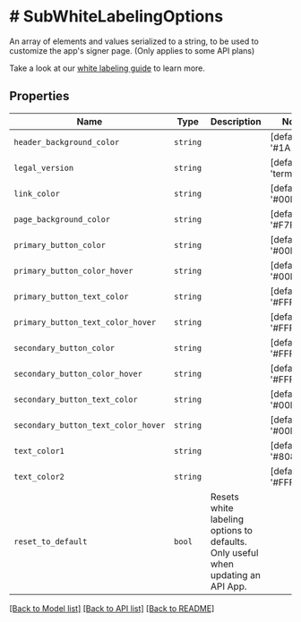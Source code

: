 # # SubWhiteLabelingOptions

An array of elements and values serialized to a string, to be used to customize the app&#39;s signer page. (Only applies to some API plans)

Take a look at our [white labeling guide](/api/reference/white-labeling/) to learn more.

## Properties

Name | Type | Description | Notes
------------ | ------------- | ------------- | -------------
| `header_background_color` | ```string``` |    |  [default to '#1A1A1A'] |
| `legal_version` | ```string``` |    |  [default to 'terms1'] |
| `link_color` | ```string``` |    |  [default to '#00B3E6'] |
| `page_background_color` | ```string``` |    |  [default to '#F7F8F9'] |
| `primary_button_color` | ```string``` |    |  [default to '#00B3E6'] |
| `primary_button_color_hover` | ```string``` |    |  [default to '#00B3E6'] |
| `primary_button_text_color` | ```string``` |    |  [default to '#FFFFFF'] |
| `primary_button_text_color_hover` | ```string``` |    |  [default to '#FFFFFF'] |
| `secondary_button_color` | ```string``` |    |  [default to '#FFFFFF'] |
| `secondary_button_color_hover` | ```string``` |    |  [default to '#FFFFFF'] |
| `secondary_button_text_color` | ```string``` |    |  [default to '#00B3E6'] |
| `secondary_button_text_color_hover` | ```string``` |    |  [default to '#00B3E6'] |
| `text_color1` | ```string``` |    |  [default to '#808080'] |
| `text_color2` | ```string``` |    |  [default to '#FFFFFF'] |
| `reset_to_default` | ```bool``` |  Resets white labeling options to defaults. Only useful when updating an API App.  |  |

[[Back to Model list]](../../README.md#models) [[Back to API list]](../../README.md#endpoints) [[Back to README]](../../README.md)
